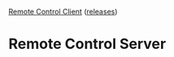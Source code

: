 [Remote Control Client](https://github.com/Tum4ik/remote-control-client) ([releases](https://github.com/Tum4ik/remote-control-client/releases))
# Remote Control Server
